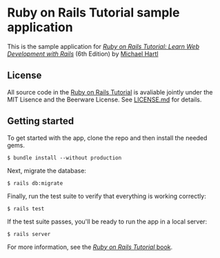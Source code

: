 # Ruby on Rails Tutorial sample application

This is the sample application for 
[*Ruby on Rails Tutorial:
Learn Web Development with Rails*](https://www.railstutorial.org/)
(6th Edition)
by [Michael Hartl](https://michaelhartl.com/)

## License

All source code in the [Ruby on Rails Tutorial](https://www.railstutorial.org/)
is avaliable jointly under the MIT Lisence and the Beerware License. See
[LICENSE.md](LICENSE.md) for details.

## Getting started

To get started with the app, clone the repo and then install the needed gems.

```
$ bundle install --without production
```

Next, migrate the database:

```
$ rails db:migrate
```

Finally, run the test suite to verify that everything is working correctly:

```
$ rails test
```

If the test suite passes, you'll be ready to run the app in a local server:

```
$ rails server
```

For more information, see the
[*Ruby on Rails Tutorial* book](https://www.railstutorial.org/book).